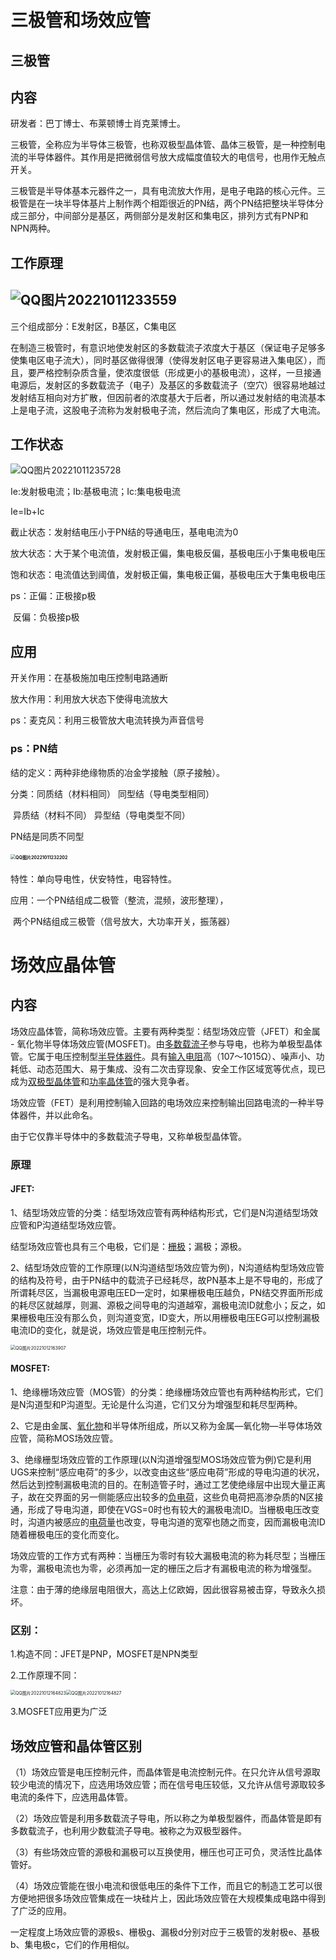 # **三极管**和场效应管







## 三极管

## 内容

研发者：巴丁博士、布莱顿博士肖克莱博士。

三极管，全称应为半导体三极管，也称双极型晶体管、晶体三极管，是一种控制电流的半导体器件。其作用是把微弱信号放大成幅度值较大的电信号，也用作无触点开关。

三极管是半导体基本元器件之一，具有电流放大作用，是电子电路的核心元件。三极管是在一块半导体基片上制作两个相距很近的PN结，两个PN结把整块半导体分成三部分，中间部分是基区，两侧部分是发射区和集电区，排列方式有PNP和NPN两种。

## 工作原理

## ![QQ图片20221011233559](C:\Users\zhangjiejie666\Desktop\markdown\QQ图片20221011233559.png)

三个组成部分：E发射区，B基区，C集电区



在制造三极管时，有意识地使发射区的多数载流子浓度大于基区（保证电子足够多使集电区电子流大），同时基区做得很薄（使得发射区电子更容易进入集电区），而且，要严格控制杂质含量，使浓度很低（形成更小的基极电流），这样，一旦接通电源后，发射区的多数载流子（电子）及基区的多数载流子（空穴）很容易地越过发射结互相向对方扩散，但因前者的浓度基大于后者，所以通过发射结的电流基本上是电子流，这股电子流称为发射极电子流，然后流向了集电区，形成了大电流。

## 工作状态

<img src="C:\Users\zhangjiejie666\Desktop\markdown\QQ图片20221011235728.png" alt="QQ图片20221011235728"  />

Ie:发射极电流；Ib:基极电流；Ic:集电极电流

Ie=Ib+Ic

截止状态：发射结电压小于PN结的导通电压，基电电流为0

放大状态：大于某个电流值，发射极正偏，集电极反偏，基极电压小于集电极电压

饱和状态：电流值达到阈值，发射极正偏，集电极正偏，基极电压大于集电极电压

ps：正偏：正极接p极

​        反偏：负极接p极

## 应用

开关作用：在基极施加电压控制电路通断

放大作用：利用放大状态下使得电流放大

ps：麦克风：利用三极管放大电流转换为声音信号

### ps：PN结

结的定义：两种非绝缘物质的冶金学接触（原子接触）。

分类：同质结（材料相同）      同型结（导电类型相同）

​            异质结（材料不同）      异型结（导电类型不同）

PN结是同质不同型

#### <img src="C:\Users\zhangjiejie666\Desktop\markdown\QQ图片20221011232202.png" alt="QQ图片20221011232202" style="zoom:50%;" />

特性：单向导电性，伏安特性，电容特性。

应用：一个PN结组成二极管（整流，混频，波形整理），

​            两个PN结组成三极管（信号放大，大功率开关，振荡器）







# 场效应晶体管

## 内容

场效应晶体管，简称场效应管。主要有两种类型：结型场效应管（JFET）和金属 - 氧化物半导体场效应管(MOSFET)。由[多数载流子](https://baike.baidu.com/item/多数载流子/7146127?fromModule=lemma_inlink)参与导电，也称为单极型晶体管。它属于电压控制型[半导体器件](https://baike.baidu.com/item/半导体器件/1390615?fromModule=lemma_inlink)。具有[输入电阻](https://baike.baidu.com/item/输入电阻/6223919?fromModule=lemma_inlink)高（107～1015Ω）、噪声小、功耗低、动态范围大、易于集成、没有二次击穿现象、安全工作区域宽等优点，现已成为[双极型晶体管](https://baike.baidu.com/item/双极型晶体管/5364185?fromModule=lemma_inlink)和[功率晶体管](https://baike.baidu.com/item/功率晶体管/6452713?fromModule=lemma_inlink)的强大竞争者。

场效应管（FET）是利用控制输入回路的电场效应来控制输出回路电流的一种半导体器件，并以此命名。

由于它仅靠半导体中的多数载流子导电，又称单极型晶体管。

### 原理

#### JFET:

1、结型场效应管的分类：结型场效应管有两种结构形式，它们是N沟道结型场效应管和P沟道结型场效应管。

结型场效应管也具有三个电极，它们是：[栅极](https://baike.baidu.com/item/栅极?fromModule=lemma_inlink)；漏极；源极。

2、结型场效应管的工作原理(以N沟道结型场效应管为例)，N沟道结构型场效应管的结构及符号，由于PN结中的载流子已经耗尽，故PN基本上是不导电的，形成了所谓耗尽区，当漏极电源电压ED一定时，如果栅极电压越负，PN结交界面所形成的耗尽区就越厚，则漏、源极之间导电的沟道越窄，漏极电流ID就愈小；反之，如果栅极电压没有那么负，则沟道变宽，ID变大，所以用栅极电压EG可以控制漏极电流ID的变化，就是说，场效应管是电压控制元件。

<img src="C:\Users\zhangjiejie666\Desktop\markdown\QQ图片20221012163907.png" alt="QQ图片20221012163907" style="zoom:50%;" />



#### MOSFET:

1、绝缘栅场效应管（MOS管）的分类：绝缘栅场效应管也有两种结构形式，它们是N沟道型和P沟道型。无论是什么沟道，它们又分为增强型和耗尽型两种。

2、它是由金属、[氧化物](https://baike.baidu.com/item/氧化物?fromModule=lemma_inlink)和半导体所组成，所以又称为金属—氧化物—半导体场效应管，简称MOS场效应管。

3、绝缘栅型场效应管的工作原理(以N沟道增强型MOS场效应管为例)它是利用UGS来控制“感应电荷”的多少，以改变由这些“感应电荷”形成的导电沟道的状况，然后达到控制漏极电流的目的。在制造管子时，通过工艺使绝缘层中出现大量正离子，故在交界面的另一侧能感应出较多的[负电荷](https://baike.baidu.com/item/负电荷?fromModule=lemma_inlink)，这些负电荷把高渗杂质的N区接通，形成了导电沟道，即使在VGS=0时也有较大的漏极电流ID。当栅极电压改变时，沟道内被感应的[电荷量](https://baike.baidu.com/item/电荷量?fromModule=lemma_inlink)也改变，导电沟道的宽窄也随之而变，因而漏极电流ID随着栅极电压的变化而变化。

场效应管的工作方式有两种：当栅压为零时有较大漏极电流的称为耗尽型；当栅压为零，漏极电流也为零，必须再加一定的栅压之后才有漏极电流的称为增强型。

注意：由于薄的绝缘层电阻很大，高达上亿欧姆，因此很容易被击穿，导致永久损坏。

### 区别：

1.构造不同：JFET是PNP，MOSFET是NPN类型

2.工作原理不同：

<img src="C:\Users\zhangjiejie666\Desktop\markdown\QQ图片20221012164823.png" alt="QQ图片20221012164823" style="zoom: 50%;" /><img src="C:\Users\zhangjiejie666\Desktop\markdown\QQ图片20221012164827.png" alt="QQ图片20221012164827" style="zoom:50%;" />

3.MOSFET应用更为广泛

## 场效应管和晶体管区别

（1）场效应管是电压控制元件，而晶体管是电流控制元件。在只允许从信号源取较少电流的情况下，应选用场效应管；而在信号电压较低，又允许从信号源取较多电流的条件下，应选用晶体管。

（2）场效应管是利用多数载流子导电，所以称之为单极型器件，而晶体管是即有多数载流子，也利用少数载流子导电。被称之为双极型器件。

（3）有些场效应管的源极和漏极可以互换使用，栅压也可正可负，灵活性比晶体管好。

（4）场效应管能在很小电流和很低电压的条件下工作，而且它的制造工艺可以很方便地把很多场效应管集成在一块硅片上，因此场效应管在大规模集成电路中得到了广泛的应用。

一定程度上场效应管的源极s、栅极g、漏极d分别对应于三极管的发射极e、基极b、集电极c，它们的作用相似。
